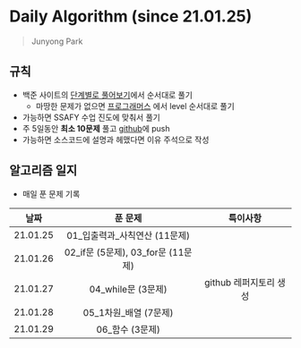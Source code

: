 #  Daily Algorithm (since 21.01.25)

> Junyong Park 



## 규칙

* 백준 사이트의 [단계별로 풀어보기](https://www.acmicpc.net/step)에서 순서대로 풀기
  * 마땅한 문제가 없으면 [프로그래머스](https://programmers.co.kr/learn/challenges?tab=all_challenges) 에서 level 순서대로 풀기
* 가능하면 SSAFY 수업 진도에 맞춰서 풀기
* 주 5일동안 **최소 10문제** 풀고 [github](https://github.com/JunyongPark2/daily_baekjoon)에 push
* 가능하면 소스코드에 설명과 헤맸다면 이유 주석으로 작성



## 알고리즘 일지

* 매일 푼 문제 기록

|   날짜   |              푼 문제               |        특이사항        |
| :------: | :--------------------------------: | :--------------------: |
| 21.01.25 |  01\_입출력과\_사칙연산 (11문제)   |                        |
| 21.01.26 | 02_if문 (5문제), 03_for문 (11문제) |                        |
| 21.01.27 |         04_while문 (3문제)         | github 레퍼지토리 생성 |
| 21.01.28 |       05_1차원_배열 (7문제)        |                        |
| 21.01.29 |          06_함수 (3문제)           |                        |

